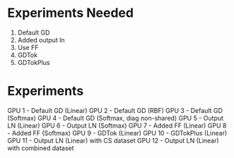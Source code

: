 # Experiments Needed

1. Default GD
2. Added output ln
3. Use FF
4. GDTok
5. GDTokPlus

# Experiments

GPU 1 - Default GD (Linear)
GPU 2 - Default GD (RBF)
GPU 3 - Default GD (Softmax)
GPU 4 - Default GD (Softmax, diag non-shared)
GPU 5 - Output LN (Linear)
GPU 6 - Output LN (Softmax)
GPU 7 - Added FF (Linear)
GPU 8 - Added FF (Softmax)
GPU 9 - GDTok (Linear)
GPU 10 - GDTokPlus (Linear)
GPU 11 - Output LN (Linear) with CS dataset
GPU 12 - Output LN (Linear) with combined dataset
